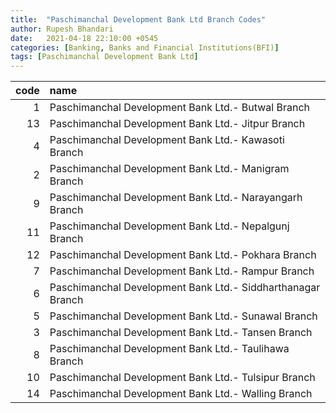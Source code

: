 ```yaml
---
title:  "Paschimanchal Development Bank Ltd Branch Codes"
author: Rupesh Bhandari
date:   2021-04-18 22:10:00 +0545
categories: [Banking, Banks and Financial Institutions(BFI)]
tags: [Paschimanchal Development Bank Ltd]
---
```


|   code | name                                                        |
|-------:|:------------------------------------------------------------|
|      1 | Paschimanchal Development Bank Ltd.- Butwal Branch          |
|     13 | Paschimanchal Development Bank Ltd.- Jitpur Branch          |
|      4 | Paschimanchal Development Bank Ltd.- Kawasoti Branch        |
|      2 | Paschimanchal Development Bank Ltd.- Manigram Branch        |
|      9 | Paschimanchal Development Bank Ltd.- Narayangarh Branch     |
|     11 | Paschimanchal Development Bank Ltd.- Nepalgunj Branch       |
|     12 | Paschimanchal Development Bank Ltd.- Pokhara Branch         |
|      7 | Paschimanchal Development Bank Ltd.- Rampur Branch          |
|      6 | Paschimanchal Development Bank Ltd.- Siddharthanagar Branch |
|      5 | Paschimanchal Development Bank Ltd.- Sunawal Branch         |
|      3 | Paschimanchal Development Bank Ltd.- Tansen Branch          |
|      8 | Paschimanchal Development Bank Ltd.- Taulihawa Branch       |
|     10 | Paschimanchal Development Bank Ltd.- Tulsipur Branch        |
|     14 | Paschimanchal Development Bank Ltd.- Walling Branch         |